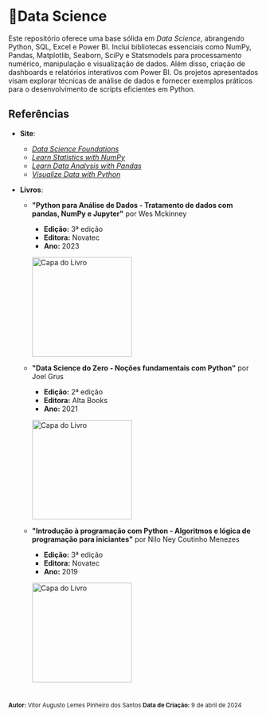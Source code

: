 # 📘**Data Science**

Este repositório oferece uma base sólida em *Data Science*, abrangendo Python, SQL, Excel e Power BI. Inclui bibliotecas essenciais como NumPy, Pandas, Matplotlib, Seaborn, SciPy e Statsmodels para processamento numérico, manipulação e visualização de dados. Além disso, criação de dashboards e relatórios interativos com Power BI. Os projetos apresentados visam explorar técnicas de análise de dados e fornecer exemplos práticos para o desenvolvimento de scripts eficientes em Python.

## **Referências**
- **Site**:
    - [*Data Science Foundations*](https://www.codecademy.com/enrolled/paths/data-science-foundations)
    - [*Learn Statistics with NumPy*](https://www.codecademy.com/enrolled/courses/intro-statistics-numpy)
    - [*Learn Data Analysis with Pandas*](https://www.codecademy.com/enrolled/courses/data-processing-pandas)
    - [*Visualize Data with Python*](https://www.codecademy.com/enrolled/paths/visualize-data-with-python)
       
- **Livros**:
  - **"Python para Análise de Dados - Tratamento de dados com pandas, NumPy e Jupyter"** por Wes Mckinney
    - **Edição:** 3ª edição
    - **Editora:** Novatec
    - **Ano:** 2023
    <p align="left">
      <img src="https://github.com/user-attachments/assets/08c2260d-0f15-4617-81b5-e97ffbef8ba3" alt="Capa do Livro" width="200">
    </p>
    
  - **"Data Science do Zero - Noções fundamentais com Python"** por Joel Grus
    - **Edição:** 2ª edição
    - **Editora:** Alta Books
    - **Ano:** 2021
    <p align="left">
      <img src="https://github.com/vitorAugusto2/arquivos-de-estudo/assets/131685750/ee567fe5-e068-4c9d-99ba-e69a86e624dd" alt="Capa do Livro" width="200">
    </p>

  - **"Introdução à programação com Python - Algoritmos e lógica de programação para iniciantes"** por Nilo Ney Coutinho Menezes
    - **Edição:** 3ª edição
    - **Editora:** Novatec
    - **Ano:** 2019
    <p align="left">
      <img src="https://github.com/vitorAugusto2/arquivos-de-estudo/assets/131685750/77500055-b478-4c63-bf21-ce718aa12a41" alt="Capa do Livro" width="200">
    </p>

#

<sub>
    <strong>Autor:</strong> Vitor Augusto Lemes Pinheiro dos Santos
    <strong>Data de Criação:</strong> 9 de abril de 2024
</sub>

